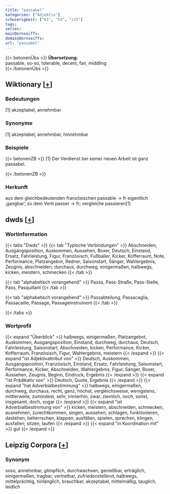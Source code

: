 ```yaml
---
title: "passabel"
kategorien: ["Adjektiv"]
schwierigkeit: ["k1", "h3", "r15"]
tags:
series:
mainDornseiffs:
domainDornseiffs:
url: "passabel"
---
```


{{< betonenÜbs >}}
**Übersetzung:**  
passable, so-so, tolerable, decent, fair, middling  
{{< /betonenÜbs >}}

## Wiktionary [[+](https://de.wiktionary.org/wiki/passabel)]

### Bedeutungen
[1] akzeptabel, annehmbar  

### Synonyme
[1] akzeptabel, annehmbar, hinnehmbar  

### Beispiele
{{< betonenZB >}}
[1] Der Verdienst bei seiner neuen Arbeit ist ganz passabel.  

{{< /betonenZB >}}
### Herkunft
aus dem gleichbedeutenden französischen passable → fr eigentlich ‚gangbar‘, zu dem Verb passer → fr; vergleiche passieren[1]  



## dwds [[+](https://www.dwds.de/wb/passabel)]

### Wortinformation
{{< tabs "Dwds" >}}
{{< tab "Typische Verbindungen" >}}
Abschneiden, Ausgangsposition, Auskommen, Aussehen, Boxer, Deutsch, Einstand, Ersatz, Fahrleistung, Figur, Französisch, Fußballer, Kicker, Kofferraum, Note, Performance, Platzangebot, Redner, Saisonstart, Sänger, Wahlergebnis, Zeugnis, abschneiden, durchaus, durchweg, einigermaßen, halbwegs, kicken, meistern, schmecken
{{< /tab >}}

{{< tab "alphabetisch vorangehend" >}}
Passa, Pass-Straße, Pass-Stelle, Pass, Pasquillant
{{< /tab >}}

{{< tab "alphabetisch vorangehend" >}}
Passabteilung, Passacaglia, Passacaille, Passage, Passageinstrument
{{< /tab >}}

{{< /tabs >}}

### Wortprofil
{{< expand "Überblick" >}} halbwegs, einigermaßen, Platzangebot, Auskommen, Ausgangsposition, Einstand, durchweg, durchaus, Deutsch, Fahrleistung, Saisonstart, Abschneiden, kicken, Performance, Kicker, Kofferraum, Französisch, Figur, Wahlergebnis, meistern {{< /expand >}}
{{< expand "ist Adjektivattribut von" >}} Deutsch, Auskommen, Ausgangsposition, Französisch, Einstand, Ersatz, Fahrleistung, Saisonstart, Performance, Kicker, Abschneiden, Wahlergebnis, Figur, Sänger, Boxer, Aussehen, Zeugnis, Beginn, Eindruck, Ergebnis {{< /expand >}}
{{< expand "ist Prädikativ von" >}} Deutsch, Quote, Ergebnis {{< /expand >}}
{{< expand "hat Adverbialbestimmung" >}} halbwegs, einigermaßen, durchweg, durchaus, recht, ganz, höchst, vergleichsweise, wenigstens, mittlerweile, zumindest, sehr, immerhin, zwar, ziemlich, noch, sonst, insgesamt, doch, sogar {{< /expand >}}
{{< expand "ist Adverbialbestimmung von" >}} kicken, meistern, abschneiden, schmecken, ausnehmen, zurechtkommen, singen, aussehen, schlagen, funktionieren, dastehen, beherrschen, klappen, ausfällen, spielen, sprechen, klingen, ausfallen, sitzen, laufen {{< /expand >}}
{{< expand "in Koordination mit" >}} gut {{< /expand >}}

## Leipzig Corpora [[+](https://corpora.uni-leipzig.de/en/res?word=passabel&corpusId=deu_newscrawl-public_2018)]


### Synonym
soso, annehmbar, glimpflich, durchwachsen, genießbar, erträglich, einigermaßen, tragbar, vertretbar, zufriedenstellend, halbwegs, mittelprächtig, hinlänglich, brauchbar, akzeptabel, mittelmäßig, tauglich, leidlich

